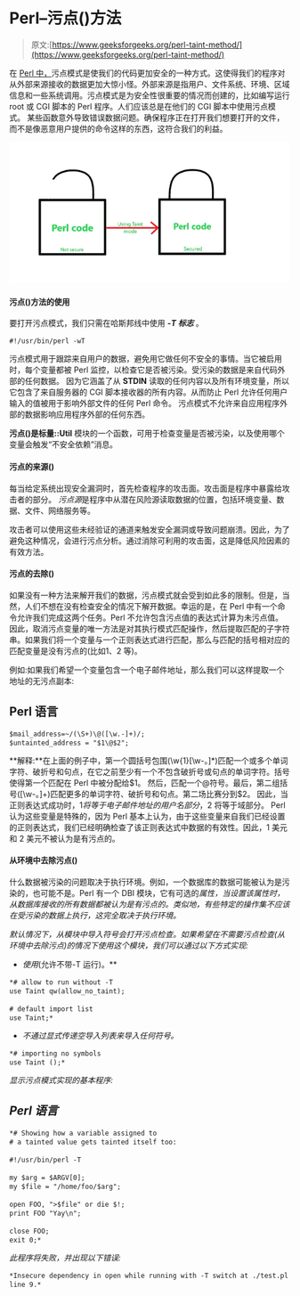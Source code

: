 # Perl–污点()方法

> 原文:[https://www.geeksforgeeks.org/perl-taint-method/](https://www.geeksforgeeks.org/perl-taint-method/)

在 [Perl 中，](https://www.geeksforgeeks.org/introduction-to-perl/)污点模式是使我们的代码更加安全的一种方式。这使得我们的程序对从外部来源接收的数据更加大惊小怪。外部来源是指用户、文件系统、环境、区域信息和一些系统调用。污点模式是为安全性很重要的情况而创建的，比如编写运行 root 或 CGI 脚本的 Perl 程序。人们应该总是在他们的 CGI 脚本中使用污点模式。
某些函数意外导致错误数据问题。确保程序正在打开我们想要打开的文件，而不是像恶意用户提供的命令这样的东西，这符合我们的利益。

![](img/94c477f23a63f55306c72278a893d0fe.png)

#### 污点()方法的使用

要打开污点模式，我们只需在哈斯邦线中使用 ***-T 标志*** 。

```
#!/usr/bin/perl -wT 

```

污点模式用于跟踪来自用户的数据，避免用它做任何不安全的事情。当它被启用时，每个变量都被 Perl 监控，以检查它是否被污染。受污染的数据是来自代码外部的任何数据。
因为它涵盖了从 **STDIN** 读取的任何内容以及所有环境变量，所以它包含了来自服务器的 CGI 脚本接收器的所有内容。从而防止 Perl 允许任何用户输入的值被用于影响外部文件的任何 Perl 命令。
污点模式不允许来自应用程序外部的数据影响应用程序外部的任何东西。

**污点()**是**标量::Util** 模块的一个函数，可用于检查变量是否被污染，以及使用哪个变量会触发“不安全依赖”消息。

#### 污点的来源()

每当给定系统出现安全漏洞时，首先检查程序的攻击面。攻击面是程序中暴露给攻击者的部分。
*污点源*是程序中从潜在风险源读取数据的位置，包括环境变量、数据、文件、网络服务等。

攻击者可以使用这些未经验证的通道来触发安全漏洞或导致问题崩溃。因此，为了避免这种情况，会进行污点分析。通过消除可利用的攻击面，这是降低风险因素的有效方法。

#### 污点的去除()

如果没有一种方法来解开我们的数据，污点模式就会受到如此多的限制。但是，当然，人们不想在没有检查安全的情况下解开数据。幸运的是，在 Perl 中有一个命令允许我们完成这两个任务。Perl 不允许包含污点值的表达式计算为未污点值。
因此，取消污点变量的唯一方法是对其执行模式匹配操作，然后提取匹配的子字符串。如果我们将一个变量与一个正则表达式进行匹配，那么与匹配的括号相对应的匹配变量是没有污点的(比如$1、$2 等)。

例如:如果我们希望一个变量包含一个电子邮件地址，那么我们可以这样提取一个地址的无污点副本:

## Perl 语言

```
$mail_address=~/(\S+)\@([\w.-]+)/;
$untainted_address = "$1\@$2";
```

**解释:**在上面的例子中，第一个圆括号包围(\w{1}[\w-。]*)匹配一个或多个单词字符、破折号和句点，在它之前至少有一个不包含破折号或句点的单词字符。括号使得第一个匹配在 Perl 中被分配给$1。
然后，匹配一个@符号。最后，第二组括号([\w-。]+)匹配更多的单词字符、破折号和句点。第二场比赛分到$2。
因此，当正则表达式成功时，$1 将等于电子邮件地址的用户名部分，$2 将等于域部分。
Perl 认为这些变量是特殊的，因为 Perl 基本上认为，由于这些变量来自我们已经设置的正则表达式，我们已经明确检查了该正则表达式中数据的有效性。因此，1 美元和 2 美元不被认为是有污点的。

#### 从环境中去除污点()

什么数据被污染的问题取决于执行环境。例如，一个数据库的数据可能被认为是污染的，也可能不是。Perl 有一个 DBI 模块，它有可选的*属性，当设置该属性时，从数据库接收的所有数据都被认为是有污点的。类似地，有些特定的操作集不应该在受污染的数据上执行，这完全取决于执行环境。*

*默认情况下，从模块中导入符号会打开污点检查。如果希望在不需要污点检查(从环境中去除污点)的情况下使用这个模块，我们可以通过以下方式实现:*

*   *使用*(允许不带-T 运行)。**

```
*# allow to run without -T
use Taint qw(allow_no_taint);    

# default import list
use Taint;* 
```

*   *不通过显式传递空导入列表来导入任何符号。*

```
*# importing no symbols
use Taint ();* 
```

*显示污点模式实现的基本程序:*

## *Perl 语言*

```
*# Showing how a variable assigned to
# a tainted value gets tainted itself too:

#!/usr/bin/perl -T

my $arg = $ARGV[0];
my $file = "/home/foo/$arg";

open FOO, ">$file" or die $!;
print FOO "Yay\n";

close FOO;
exit 0;*
```

*此程序将失败，并出现以下错误:*

```
*Insecure dependency in open while running with -T switch at ./test.pl line 9.* 
```